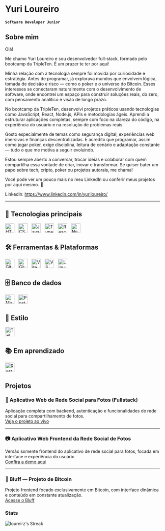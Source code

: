 # Yuri Loureiro

**`Software Developer Junior`**

## Sobre mim

Olá! 

Me chamo Yuri Loureiro e sou desenvolvedor full-stack, formado pelo bootcamp da TripleTen. É um prazer te ter por aqui!

Minha relação com a tecnologia sempre foi movida por curiosidade e estratégia. Antes de programar, já explorava mundos que envolvem lógica, tomada de decisão e risco — como o poker e o universo do Bitcoin. Esses interesses se conectaram naturalmente com o desenvolvimento de software, onde encontrei um espaço para construir soluções reais, do zero, com pensamento analítico e visão de longo prazo.

No bootcamp da TripleTen, desenvolvi projetos práticos usando tecnologias como JavaScript, React, Node.js, APIs e metodologias ágeis. Aprendi a estruturar aplicações completas, sempre com foco na clareza do código, na experiência do usuário e na resolução de problemas reais.

Gosto especialmente de temas como segurança digital, experiências web imersivas e finanças descentralizadas. E acredito que programar, assim como jogar poker, exige disciplina, leitura de cenário e adaptação constante — tudo o que me motiva a seguir evoluindo.

Estou sempre aberto a conversar, trocar ideias e colaborar com quem compartilha essa vontade de criar, inovar e transformar. Se quiser bater um papo sobre tech, cripto, poker ou projetos autorais, me chama!

Você pode ver um pouco mais no meu LinkedIn ou conferir meus projetos por aqui mesmo. 🚀

Linkedin: https://www.linkedin.com/in/yuriloureiro/

---

## 🚀 Tecnologias principais

<img align="left" alt="HTML" width="30px" style="padding-right:10px;" src="https://cdn.jsdelivr.net/gh/devicons/devicon/icons/html5/html5-plain.svg" />
<img align="left" alt="CSS" width="30px" style="padding-right:10px;" src="https://cdn.jsdelivr.net/gh/devicons/devicon/icons/css3/css3-plain.svg" />
<img align="left" alt="JavaScript" width="30px" style="padding-right:10px;" src="https://cdn.jsdelivr.net/gh/devicons/devicon/icons/javascript/javascript-plain.svg" />
<img align="left" alt="TypeScript" width="30px" style="padding-right:10px;" src="https://cdn.jsdelivr.net/gh/devicons/devicon/icons/typescript/typescript-plain.svg" />
<img align="left" alt="React" width="30px" style="padding-right:10px;" src="https://cdn.jsdelivr.net/gh/devicons/devicon/icons/react/react-original.svg" />
<img align="left" alt="NodeJS" width="30px" style="padding-right:10px;" src="https://cdn.jsdelivr.net/gh/devicons/devicon/icons/nodejs/nodejs-original.svg" />
<br /><br />

## 🛠️ Ferramentas & Plataformas

<img align="left" alt="Git" width="30px" style="padding-right:10px;" src="https://cdn.jsdelivr.net/gh/devicons/devicon/icons/git/git-original.svg" />
<img align="left" alt="GitHub" width="30px" style="padding-right:10px;" src="https://cdn.jsdelivr.net/gh/devicons/devicon/icons/github/github-original.svg" />
<img align="left" alt="Vite" width="30px" style="padding-right:10px;" src="https://cdn.jsdelivr.net/gh/devicons/devicon/icons/vite/vite-original.svg" />
<img align="left" alt="VS Code" width="30px" style="padding-right:10px;" src="https://cdn.jsdelivr.net/gh/devicons/devicon/icons/vscode/vscode-original.svg" />
<img align="left" alt="Linux" width="30px" style="padding-right:10px;" src="https://cdn.jsdelivr.net/gh/devicons/devicon/icons/linux/linux-original.svg" />
<br /><br />

## 🗄️ Banco de dados

<img align="left" alt="MongoDB" width="30px" style="padding-right:10px;" src="https://cdn.jsdelivr.net/gh/devicons/devicon/icons/mongodb/mongodb-original.svg" />
<img align="left" alt="PostgreSQL" width="30px" style="padding-right:10px;" src="https://cdn.jsdelivr.net/gh/devicons/devicon/icons/postgresql/postgresql-plain.svg" />
<br /><br />

## 🎨 Estilo

<img align="left" alt="TailwindCSS" width="30px" style="padding-right:10px;" src="https://cdn.jsdelivr.net/gh/devicons/devicon/icons/tailwindcss/tailwindcss-plain.svg" />
<br /><br />

## 📚 Em aprendizado

<img align="left" alt="Rust" width="30px" style="padding-right:10px;" src="https://cdn.jsdelivr.net/gh/devicons/devicon/icons/rust/rust-plain.svg" />
<br /><br />


## Projetos

### 📸 Aplicativo Web de Rede Social para Fotos (Fullstack)  
Aplicação completa com backend, autenticação e funcionalidades de rede social para compartilhamento de fotos.  
[Veja o projeto ao vivo](https://web-project-api-full-vert.vercel.app/)

---

### 📷 Aplicativo Web Frontend da Rede Social de Fotos  
Versão somente frontend do aplicativo de rede social para fotos, focada em interface e experiência do usuário.  
[Confira a demo aqui](https://loureirz.github.io/web_project_around/)

---

### 🎲 Bluff — Projeto de Bitcoin  
Projeto frontend focado exclusivamente em Bitcoin, com interface dinâmica e conteúdo em constante atualização.  
[Acesse o Bluff](https://loureirz.github.io/bluff_app_frontend/)

### Stats

![loureirz's Streak](https://github-readme-streak-stats.herokuapp.com/?user=loureirz&theme=react&hide_border=true)